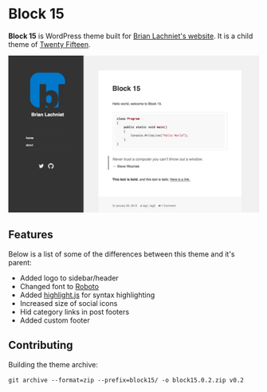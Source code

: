 # Block 15

**Block 15** is WordPress theme built for [Brian Lachniet's website](http://blachniet.com).
It is a child theme of [Twenty Fifteen](https://wordpress.org/themes/twentyfifteen).

![Block 15](https://raw.githubusercontent.com/blachniet/block15/master/screenshot.jpg)

## Features

Below is a list of some of the differences between this theme and it's parent:

- Added logo to sidebar/header
- Changed font to [Roboto](http://www.google.com/fonts/specimen/Roboto)
- Added [highlight.js](https://highlightjs.org/) for syntax highlighting
- Increased size of social icons
- Hid category links in post footers
- Added custom footer

## Contributing

Building the theme archive: 

```
git archive --format=zip --prefix=block15/ -o block15.0.2.zip v0.2
```
